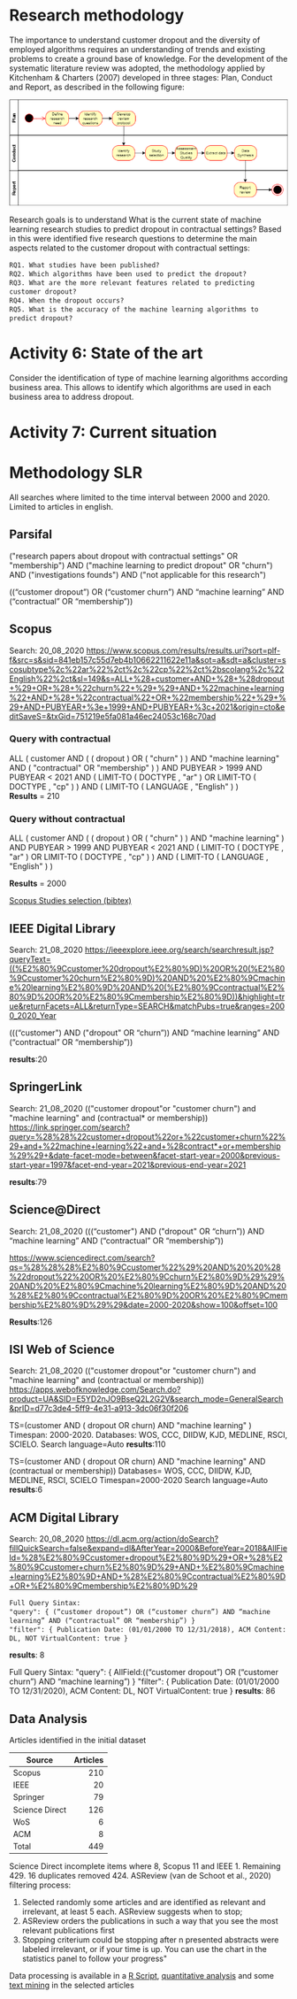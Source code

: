 # Research methodology
The importance to understand customer dropout and the diversity of employed algorithms requires an understanding of trends and existing problems to create a ground base of knowledge. For the development of the systematic literature review was adopted, the methodology applied by Kitchenham & Charters (2007) developed in three stages: Plan, Conduct and Report, as described in the following figure:

![SLR Phases](img/slr_phases.png)

Research goals is to understand What is the current state of machine learning research studies to predict dropout in contractual settings? 
Based in this were identified five research questions to determine the main aspects related to the customer dropout with contractual settings:
```
RQ1. What studies have been published? 
RQ2. Which algorithms have been used to predict the dropout?
RQ3. What are the more relevant features related to predicting customer dropout? 
RQ4. When the dropout occurs? 
RQ5. What is the accuracy of the machine learning algorithms to predict dropout? 
```

# Activity 6: State of the art
Consider the identification of type of machine learning algorithms according business area. This allows to identify which algorithms are used in each business area to address dropout. 

# Activity 7: Current situation



# Methodology SLR
All searches where limited to the time interval between 2000 and 2020. Limited to articles in english.

## Parsifal
("research papers about dropout with contractual settings" OR "membership") AND ("machine learning to predict dropout" OR "churn") AND ("investigations founds") AND ("not applicable for this research")


((“customer dropout”) OR (“customer churn”) AND “machine learning” AND (“contractual” OR “membership”))

## Scopus
Search: 20_08_2020
https://www.scopus.com/results/results.uri?sort=plf-f&src=s&sid=841eb157c55d7eb4b10662211622e11a&sot=a&sdt=a&cluster=scosubtype%2c%22ar%22%2ct%2c%22cp%22%2ct%2bscolang%2c%22English%22%2ct&sl=149&s=ALL+%28+customer+AND+%28+%28dropout+%29+OR+%28+%22churn%22+%29+%29+AND+%22machine+learning%22+AND+%28+%22contractual%22+OR+%22membership%22+%29+%29+AND+PUBYEAR+%3e+1999+AND+PUBYEAR+%3c+2021&origin=cto&editSaveS=&txGid=751219e5fa081a46ec24053c168c70ad

### Query with contractual
ALL ( customer  AND  ( ( dropout )  OR  ( "churn" ) )  AND  "machine learning"  AND  ( "contractual"  OR  "membership" ) )  AND  PUBYEAR  >  1999  AND  PUBYEAR  <  2021  AND  ( LIMIT-TO ( DOCTYPE ,  "ar" )  OR  LIMIT-TO ( DOCTYPE ,  "cp" ) )  AND  ( LIMIT-TO ( LANGUAGE ,  "English" ) )  
__Results__ = 210

### Query without contractual
ALL ( customer  AND  ( ( dropout )  OR  ( "churn" ) )  AND  "machine learning" )  AND  PUBYEAR  >  1999  AND  PUBYEAR  <  2021  AND  ( LIMIT-TO ( DOCTYPE ,  "ar" )  OR  LIMIT-TO ( DOCTYPE ,  "cp" ) )  AND  ( LIMIT-TO ( LANGUAGE ,  "English" ) )  

__Results__ = 2000

[Scopus Studies selection (bibtex)](scopus/scopus.bib)

## IEEE Digital Library
Search: 21_08_2020
https://ieeexplore.ieee.org/search/searchresult.jsp?queryText=((%E2%80%9Ccustomer%20dropout%E2%80%9D)%20OR%20(%E2%80%9Ccustomer%20churn%E2%80%9D)%20AND%20%E2%80%9Cmachine%20learning%E2%80%9D%20AND%20(%E2%80%9Ccontractual%E2%80%9D%20OR%20%E2%80%9Cmembership%E2%80%9D))&highlight=true&returnFacets=ALL&returnType=SEARCH&matchPubs=true&ranges=2000_2020_Year

(((“customer") AND  ("dropout" OR “churn”)) AND “machine learning” AND (“contractual” OR “membership”))


__results__:20

## SpringerLink
Search: 21_08_2020
(("customer dropout"or "customer churn") and "machine learning" and (contractual* or membership)) 
https://link.springer.com/search?query=%28%28%22customer+dropout%22or+%22customer+churn%22%29+and+%22machine+learning%22+and+%28contract*+or+membership%29%29+&date-facet-mode=between&facet-start-year=2000&previous-start-year=1997&facet-end-year=2021&previous-end-year=2021

__results__:79

## Science@Direct
Search: 21_08_2020
(((“customer") AND  ("dropout" OR “churn”)) AND “machine learning” AND (“contractual” OR “membership”))

https://www.sciencedirect.com/search?qs=%28%28%28%E2%80%9Ccustomer%22%29%20AND%20%20%28%22dropout%22%20OR%20%E2%80%9Cchurn%E2%80%9D%29%29%20AND%20%E2%80%9Cmachine%20learning%E2%80%9D%20AND%20%28%E2%80%9Ccontractual%E2%80%9D%20OR%20%E2%80%9Cmembership%E2%80%9D%29%29&date=2000-2020&show=100&offset=100

__Results__:126

## ISI Web of Science
Search: 21_08_2020
(("customer dropout"or "customer churn") and "machine learning" and (contractual or membership)) 
https://apps.webofknowledge.com/Search.do?product=UA&SID=E5YD2nJO9BseQ2L2G2V&search_mode=GeneralSearch&prID=d77c3de4-5ff9-4e31-a913-3dc06f30f206


TS=(customer  AND ( dropout  OR  churn)  AND  "machine learning" ) Timespan: 2000-2020. Databases:  WOS, CCC, DIIDW, KJD, MEDLINE, RSCI, SCIELO. Search language=Auto
__results__:110


TS=(customer   AND  ( dropout OR churn)  AND  "machine  learning"  AND  (contractual or membership)) Databases= WOS, CCC, DIIDW, KJD, MEDLINE, RSCI, SCIELO Timespan=2000-2020 Search language=Auto   
__results__:6

## ACM Digital Library
Search: 20_08_2020
https://dl.acm.org/action/doSearch?fillQuickSearch=false&expand=dl&AfterYear=2000&BeforeYear=2018&AllField=%28%E2%80%9Ccustomer+dropout%E2%80%9D%29+OR+%28%E2%80%9Ccustomer+churn%E2%80%9D%29+AND+%E2%80%9Cmachine+learning%E2%80%9D+AND+%28%E2%80%9Ccontractual%E2%80%9D+OR+%E2%80%9Cmembership%E2%80%9D%29

```
Full Query Sintax:
"query": { (“customer dropout”) OR (“customer churn”) AND “machine learning” AND (“contractual” OR “membership”) } 
"filter": { Publication Date: (01/01/2000 TO 12/31/2018), ACM Content: DL, NOT VirtualContent: true }
```
__results__: 8

Full Query Sintax:
"query": { AllField:((“customer dropout”) OR (“customer churn”) AND “machine learning”) }
"filter": { Publication Date: (01/01/2000 TO 12/31/2020), ACM Content: DL, NOT VirtualContent: true }
__results__: 86

## Data Analysis
Articles identified in the initial dataset

|Source 		|Articles|
|---------------|-------:|
|Scopus			|	  210|
|IEEE			|	   20|
|Springer 		|	   79|
|Science Direct	|     126|
|WoS 			|       6|
|ACM 			|	    8|
|Total			|	  449|


Science Direct incomplete items where 8, Scopus 11 and IEEE 1. Remaining 429. 16 duplicates removed 424. ASReview (van de Schoot et al., 2020) filtering process:
1.	Selected randomly some articles and are identified as relevant and irrelevant, at least 5 each. ASReview suggests when to stop;
2.	ASReview orders the publications in such a way that you see the most relevant publications first
3.	Stopping criterium could be stopping after n presented abstracts were labeled irrelevant, or if your time is up. You can use the chart in the statistics panel to follow your progress" 

Data processing is available in a [R Script](analysis/1.PhD_bibtexCleaning.Rmd), [quantitative analysis](analysis/2.PhD_bibtexFinalDataset.Rmd) and some [text mining](analysis/3.PhD_pdfAnalysis.Rmd) in the selected articles 

